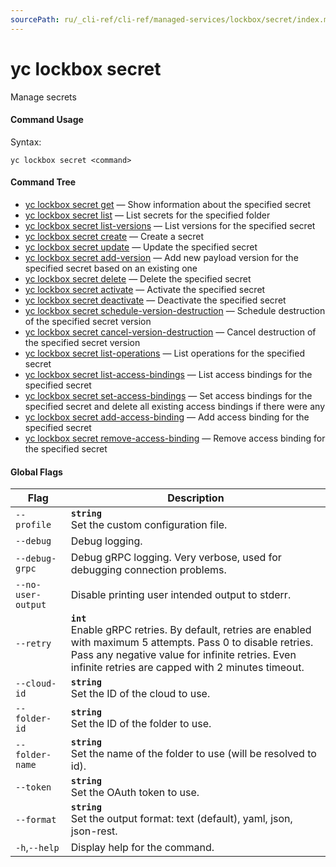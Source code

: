 ```yaml
---
sourcePath: ru/_cli-ref/cli-ref/managed-services/lockbox/secret/index.md
---
```

# yc lockbox secret

Manage secrets

#### Command Usage

Syntax: 

`yc lockbox secret <command>`

#### Command Tree

- [yc lockbox secret get](get.md) — Show information about the specified secret
- [yc lockbox secret list](list.md) — List secrets for the specified folder
- [yc lockbox secret list-versions](list-versions.md) — List versions for the specified secret
- [yc lockbox secret create](create.md) — Create a secret
- [yc lockbox secret update](update.md) — Update the specified secret
- [yc lockbox secret add-version](add-version.md) — Add new payload version for the specified secret based on an existing one
- [yc lockbox secret delete](delete.md) — Delete the specified secret
- [yc lockbox secret activate](activate.md) — Activate the specified secret
- [yc lockbox secret deactivate](deactivate.md) — Deactivate the specified secret
- [yc lockbox secret schedule-version-destruction](schedule-version-destruction.md) — Schedule destruction of the specified secret version
- [yc lockbox secret cancel-version-destruction](cancel-version-destruction.md) — Cancel destruction of the specified secret version
- [yc lockbox secret list-operations](list-operations.md) — List operations for the specified secret
- [yc lockbox secret list-access-bindings](list-access-bindings.md) — List access bindings for the specified secret
- [yc lockbox secret set-access-bindings](set-access-bindings.md) — Set access bindings for the specified secret and delete all existing access bindings if there were any
- [yc lockbox secret add-access-binding](add-access-binding.md) — Add access binding for the specified secret
- [yc lockbox secret remove-access-binding](remove-access-binding.md) — Remove access binding for the specified secret

#### Global Flags

| Flag | Description |
|----|----|
|`--profile`|<b>`string`</b><br/>Set the custom configuration file.|
|`--debug`|Debug logging.|
|`--debug-grpc`|Debug gRPC logging. Very verbose, used for debugging connection problems.|
|`--no-user-output`|Disable printing user intended output to stderr.|
|`--retry`|<b>`int`</b><br/>Enable gRPC retries. By default, retries are enabled with maximum 5 attempts. Pass 0 to disable retries. Pass any negative value for infinite retries. Even infinite retries are capped with 2 minutes timeout.|
|`--cloud-id`|<b>`string`</b><br/>Set the ID of the cloud to use.|
|`--folder-id`|<b>`string`</b><br/>Set the ID of the folder to use.|
|`--folder-name`|<b>`string`</b><br/>Set the name of the folder to use (will be resolved to id).|
|`--token`|<b>`string`</b><br/>Set the OAuth token to use.|
|`--format`|<b>`string`</b><br/>Set the output format: text (default), yaml, json, json-rest.|
|`-h`,`--help`|Display help for the command.|
